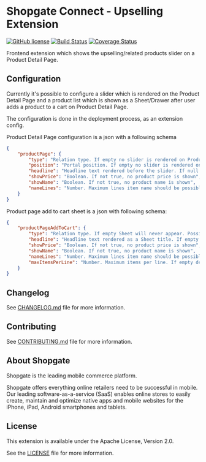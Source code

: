 # Shopgate Connect - Upselling Extension

[![GitHub license](http://dmlc.github.io/img/apache2.svg)](LICENSE)
[![Build Status](https://travis-ci.org/shopgate/ext-upselling.svg?branch=master)](https://travis-ci.org/shopgate/ext-upselling) [![Coverage Status](https://coveralls.io/repos/github/shopgate/ext-upselling/badge.svg?branch=master)](https://coveralls.io/github/shopgate/ext-upselling?branch=master)

Frontend extension which shows the upselling/related products slider on a Product Detail Page.

## Configuration

Currently it's possible to configure a slider which is rendered on the Product Detail Page and a product list which is shown as a Sheet/Drawer after user adds a product to a cart on Product Detail Page.

The configuration is done in the deployment process, as an extension config.

Product Detail Page configuration is a json with a following schema
```json
{
    "productPage": {
        "type": "Relation type. If empty no slider is rendered on Product Page. Possible: upselling, crossSelling, bonus, boughtWith, custom.",
        "position": "Portal position. If empty no slider is rendered on Product Page. Possible portal positions: product.description.before, product.description.after, product.header.after.",
        "headline": "Headline text rendered before the slider. If null or empty string, not headline is rendered.",
        "showPrice": "Boolean. If not true, no product price is shown",
        "showName": "Boolean. If not true, no product name is shown",
        "nameLines": "Number. Maximum lines item name should be possible. If empty defaults to 2",
    }
}
```

Product page add to cart sheet is a json with following schema:
```json
{
    "productPageAddToCart": {
        "type": "Relation type. If empty Sheet will never appear. Possible: upselling, crossSelling, bonus, boughtWith, custom.",
        "headline": "Headline text rendered as a Sheet title. If empty Sheet will never appear.",
        "showPrice": "Boolean. If not true, no product price is shown",
        "showName": "Boolean. If not true, no product name is shown",
        "nameLines": "Number. Maximum lines item name should be possible. If empty defaults to 2",
        "maxItemsPerLine": "Number. Maximum items per line. If empty defaults to 3. Must be a number between 1 and 3."
    }
}
```

## Changelog

See [CHANGELOG.md](CHANGELOG.md) file for more information.

## Contributing

See [CONTRIBUTING.md](docs/CONTRIBUTING.md) file for more information.

## About Shopgate

Shopgate is the leading mobile commerce platform.

Shopgate offers everything online retailers need to be successful in mobile. Our leading
software-as-a-service (SaaS) enables online stores to easily create, maintain and optimize native
apps and mobile websites for the iPhone, iPad, Android smartphones and tablets.

## License

This extension is available under the Apache License, Version 2.0.

See the [LICENSE](./LICENSE) file for more information.
